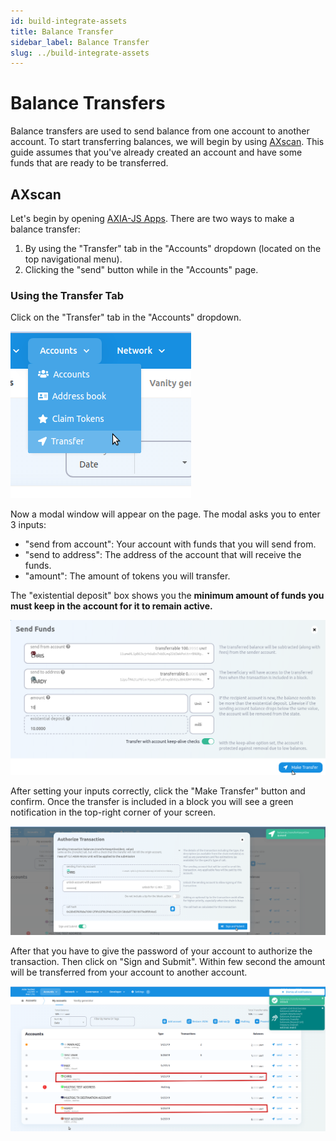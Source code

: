 ```yaml
---
id: build-integrate-assets
title: Balance Transfer
sidebar_label: Balance Transfer
slug: ../build-integrate-assets
---
```


# **Balance Transfers**
Balance transfers are used to send balance from one account to another account. To start transferring balances, we will begin by using [AXscan](https://axscan.test.axiacoin.network/?rpc=wss%3A%2F%2Fwss.test.axiacoin.network#/explorer). This guide assumes that you've already created an account and have some funds that are ready to be transferred.
## AXscan

Let's begin by opening [AXIA-JS Apps](https://axscan.test.axiacoin.network/?rpc=wss%3A%2F%2Fwss.test.axiacoin.network#/explorer). There are two ways to make a balance transfer:

1. By using the "Transfer" tab in the "Accounts" dropdown (located on the top navigational menu).
2. Clicking the "send" button while in the "Accounts" page.

### Using the Transfer Tab

Click on the "Transfer" tab in the "Accounts" dropdown.

![transfer](../assets/explorer/transfer/transfer.png)

Now a modal window will appear on the page. The modal asks you to enter 3 inputs:

- "send from account": Your account with funds that you will send from.
- "send to address": The address of the account that will receive the funds.
- "amount": The amount of tokens you will transfer.

The "existential deposit" box shows you the **minimum amount of funds you must keep in the account
for it to remain active.**

![bal_transfer](../assets/explorer/transfer/transfer_bal.png)

After setting your inputs correctly, click the "Make Transfer" button and confirm. Once the transfer
is included in a block you will see a green notification in the top-right corner of your screen.

![qued](../assets/explorer/transfer/authorize_trans.png)

After that you have to give the password of your account to authorize the transaction. Then click on "Sign and Submit". Within few second the amount will be transferred from your account to another account.

![final](../assets/explorer/transfer/transfer4.png)

